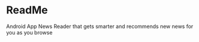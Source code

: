 ReadMe
======

Android App News Reader that gets smarter and recommends new news for you as you browse
